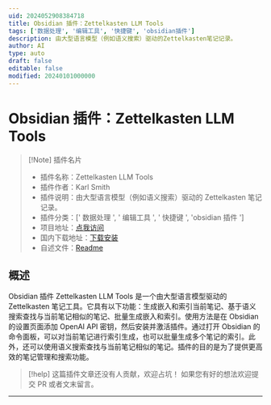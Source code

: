 ```yaml
---
uid: 2024052908384718
title: Obsidian 插件：Zettelkasten LLM Tools
tags: ['数据处理', '编辑工具', '快捷键', 'obsidian插件']
description: 由大型语言模型（例如语义搜索）驱动的Zettelkasten笔记记录。
author: AI
type: auto
draft: false
editable: false
modified: 20240101000000
---
```


# Obsidian 插件：Zettelkasten LLM Tools

> [!Note] 插件名片
> - 插件名称：Zettelkasten LLM Tools
> - 插件作者：Karl Smith
> - 插件说明：由大型语言模型（例如语义搜索）驱动的 Zettelkasten 笔记记录。
> - 插件分类：[' 数据处理 ', ' 编辑工具 ', ' 快捷键 ', 'obsidian 插件 ']
> - 项目地址：[点我访问](https://github.com/glovguy/obsidian-gpt-zettelkasten)
> - 国内下载地址：[下载安装](https://pkmer.cn/products/plugin/pluginMarket/?zettelkasten-llm-tools)
> - 自述文件：[Readme](https://ghproxy.net/https://raw.githubusercontent.com/glovguy/obsidian-gpt-zettelkasten/main/README.md)

## 概述

Obsidian 插件 Zettelkasten LLM Tools 是一个由大型语言模型驱动的 Zettelkasten 笔记工具。它具有以下功能：生成嵌入和索引当前笔记、基于语义搜索查找与当前笔记相似的笔记、批量生成嵌入和索引。使用方法是在 Obsidian 的设置页面添加 OpenAI API 密钥，然后安装并激活插件。通过打开 Obsidian 的命令面板，可以对当前笔记进行索引生成，也可以批量生成多个笔记的索引。此外，还可以使用语义搜索查找与当前笔记相似的笔记。插件的目的是为了提供更高效的笔记管理和搜索功能。

> [!help]
> 这篇插件文章还没有人贡献，欢迎占坑！
> 如果您有好的想法欢迎提交 PR 或者文末留言。

---



